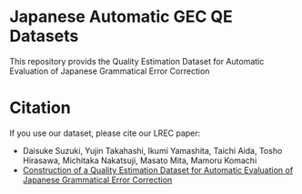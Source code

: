 # Japanese Automatic GEC QE Datasets

This repository provids the Quality Estimation Dataset for Automatic Evaluation of Japanese Grammatical Error Correction

# Citation
If you use our dataset, please cite our LREC paper:
- Daisuke Suzuki, Yujin Takahashi, Ikumi Yamashita, Taichi Aida, Tosho Hirasawa, Michitaka Nakatsuji, Masato Mita, Mamoru Komachi
- [Construction of a Quality Estimation Dataset for Automatic Evaluation of Japanese Grammatical Error Correction](https://arxiv.org/abs/2201.08038)
